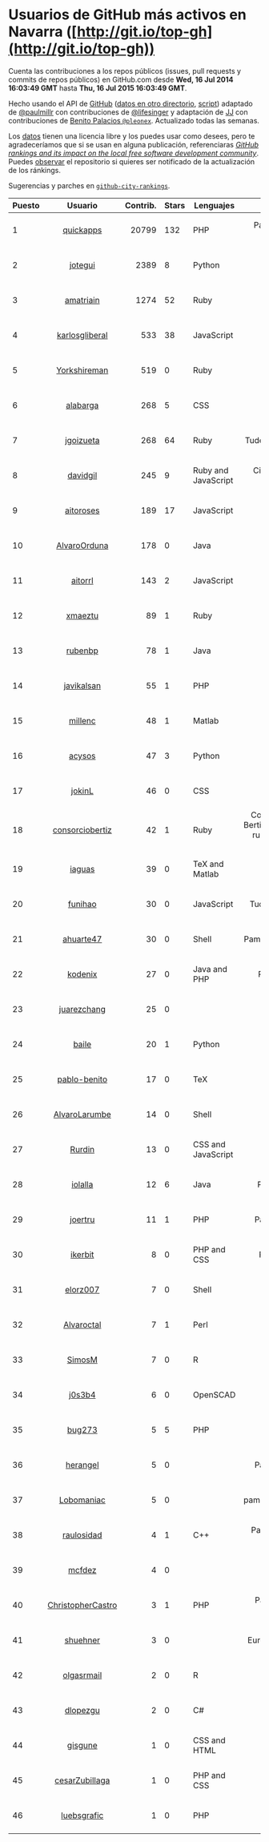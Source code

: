 # Usuarios de GitHub más activos en Navarra ([http://git.io/top-gh](http://git.io/top-gh))



  Cuenta las contribuciones a los repos públicos (issues, pull requests y commits de repos públicos) en GitHub.com desde  **Wed, 16 Jul 2014 16:03:49 GMT** hasta **Thu, 16 Jul 2015 16:03:49 GMT**.

  Hecho usando el API de [GitHub](http://github.com) ([datos en otro directorio](https://github.com/JJ/top-github-users-data/tree/master/data), [script](https://github.com/JJ/top-github-users)) adaptado de [@paulmillr](https://github.com/paulmillr) con contribuciones de [@lifesinger](https://github.com/lifesinger) y adaptación de [JJ](http://jj.github.io) con contribuciones de [Benito Palacios `@pleonex`](http://github.com/pleonex). Actualizado todas las semanas.

  Los [datos](https://github.com/JJ/top-github-users-data/tree/master/data) tienen una licencia libre y los puedes usar como desees, pero te agradeceríamos que si se usan en alguna publicación, referenciaras [*GitHub rankings and its impact on the local free software development community*](https://thewinnower.com/papers/github-rankings-and-its-impact-on-the-local-free-software-development-community). Puedes [observar](https://github.com/JJ/top-github-users-data/subscription) el repositorio si quieres ser notificado de la actualización de los ránkings. 

  Sugerencias y parches en [`github-city-rankings`](http://github.com/JJ/github-city-rankings). 


| Puesto   |  Usuario  |Contrib.| Stars | Lenguajes   |      Lugar      |  Avatar  |
|----------|:---------:|-------:|-------|-------------|:---------------:|----------|
| 1 | [quickapps](https://github.com/quickapps) | 20799 | 132 | PHP | Pamplona, Navarra - Spain | <img src='https://avatars3.githubusercontent.com/u/1129842?v=3&s=64' width="64" title='QuickApps'> |
| 2 | [jotegui](https://github.com/jotegui) | 2389 | 8 | Python | Pamplona, Spain | <img src='https://avatars0.githubusercontent.com/u/642210?v=3&s=64' width="64" title='Javier Otegui'> |
| 3 | [amatriain](https://github.com/amatriain) | 1274 | 52 | Ruby | Pamplona | <img src='https://avatars3.githubusercontent.com/u/1439986?v=3&s=64' width="64" title='Alfredo Amatriain'> |
| 4 | [karlosgliberal](https://github.com/karlosgliberal) | 533 | 38 | JavaScript | pamplona/iruña | <img src='https://avatars3.githubusercontent.com/u/200922?v=3&s=64' width="64" title='karlos g liberal'> |
| 5 | [Yorkshireman](https://github.com/Yorkshireman) | 519 | 0 | Ruby | Pamplona, Spain | <img src='https://avatars0.githubusercontent.com/u/8686588?v=3&s=64' width="64" title='Andrew Stelmach'> |
| 6 | [alabarga](https://github.com/alabarga) | 268 | 5 | CSS | Pamplona, Spain | <img src='https://avatars0.githubusercontent.com/u/166339?v=3&s=64' width="64" title='Alberto Labarga'> |
| 7 | [jgoizueta](https://github.com/jgoizueta) | 268 | 64 | Ruby | Tudela (Navarra) - SPAIN | <img src='https://avatars3.githubusercontent.com/u/5909?v=3&s=64' width="64" title='Javier Goizueta'> |
| 8 | [davidgil](https://github.com/davidgil) | 245 | 9 | Ruby and JavaScript | Cintruenigo, Navarra, Spain | <img src='https://avatars1.githubusercontent.com/u/1498740?v=3&s=64' width="64" title='David Gil'> |
| 9 | [aitoroses](https://github.com/aitoroses) | 189 | 17 | JavaScript | Pamplona, Spain | <img src='https://avatars0.githubusercontent.com/u/1699368?v=3&s=64' width="64" title='Aitor Oses'> |
| 10 | [AlvaroOrduna](https://github.com/AlvaroOrduna) | 178 | 0 | Java | Pamplona | <img src='https://avatars3.githubusercontent.com/u/4264243?v=3&s=64' width="64" title='Álvaro Orduna León'> |
| 11 | [aitorrl](https://github.com/aitorrl) | 143 | 2 | JavaScript | Pamplona / Iruña | <img src='https://avatars1.githubusercontent.com/u/369424?v=3&s=64' width="64" title='Aitor Resano'> |
| 12 | [xmaeztu](https://github.com/xmaeztu) | 89 | 1 | Ruby | Iruñea, Nafarroa | <img src='https://avatars3.githubusercontent.com/u/703490?v=3&s=64' width="64" title='Xabier Maeztu'> |
| 13 | [rubenbp](https://github.com/rubenbp) | 78 | 1 | Java | Pamplona | <img src='https://avatars3.githubusercontent.com/u/570775?v=3&s=64' width="64" title='Rubén Bernárdez'> |
| 14 | [javikalsan](https://github.com/javikalsan) | 55 | 1 | PHP | Nafarroa | <img src='https://avatars2.githubusercontent.com/u/1070397?v=3&s=64' width="64" title='javikalsan'> |
| 15 | [millenc](https://github.com/millenc) | 48 | 1 | Matlab | Pamplona, Spain | <img src='https://avatars3.githubusercontent.com/u/7861428?v=3&s=64' width="64" title='Mikel Pintor'> |
| 16 | [acysos](https://github.com/acysos) | 47 | 3 | Python | Pamplona | <img src='https://avatars0.githubusercontent.com/u/1657112?v=3&s=64' width="64" title='Odoo - OpenERP - Acysos S.L.'> |
| 17 | [jokinL](https://github.com/jokinL) | 46 | 0 | CSS | Pamplona | <img src='https://avatars3.githubusercontent.com/u/8535960?v=3&s=64' width="64" title='Jokin L.'> |
| 18 | [consorciobertiz](https://github.com/consorciobertiz) | 42 | 1 | Ruby | Consorcio Turistico de Bertiz - Centro de turismo rural - 31720 Oieregi (Navarra) | <img src='https://avatars1.githubusercontent.com/u/5484336?v=3&s=64' width="64" title='Consorcio Bertiz'> |
| 19 | [iaguas](https://github.com/iaguas) | 39 | 0 | TeX and Matlab | Pamplona | <img src='https://avatars3.githubusercontent.com/u/4259550?v=3&s=64' width="64" title='Iñigo Aguas'> |
| 20 | [funihao](https://github.com/funihao) | 30 | 0 | JavaScript | Tudela (Navarra) Spain | <img src='https://avatars3.githubusercontent.com/u/9009902?v=3&s=64' width="64" title='José Jesús Palacios'> |
| 21 | [ahuarte47](https://github.com/ahuarte47) | 30 | 0 | Shell | Pamplona/Iruña - Navarra | <img src='https://avatars0.githubusercontent.com/u/5576272?v=3&s=64' width="64" title='Alvaro Huarte'> |
| 22 | [kodenix](https://github.com/kodenix) | 27 | 0 | Java and PHP | Pamplona/Navarra | <img src='https://avatars3.githubusercontent.com/u/9369074?v=3&s=64' width="64" title='Alberto Morales'> |
| 23 | [juarezchang](https://github.com/juarezchang) | 25 | 0 |  | Pamplona, Spain | <img src='https://avatars2.githubusercontent.com/u/10869392?v=3&s=64' width="64" title='Andrés Juárez Chang'> |
| 24 | [baile](https://github.com/baile) | 20 | 1 | Python | Pamplona | <img src='https://avatars0.githubusercontent.com/u/4908845?v=3&s=64' width="64" title='Jon Legarrea Oteiza'> |
| 25 | [pablo-benito](https://github.com/pablo-benito) | 17 | 0 | TeX | Pamplona, Spain | <img src='https://avatars3.githubusercontent.com/u/12297597?v=3&s=64' width="64" title='Pablo Benito'> |
| 26 | [AlvaroLarumbe](https://github.com/AlvaroLarumbe) | 14 | 0 | Shell | Pamplona | <img src='https://avatars2.githubusercontent.com/u/4255881?v=3&s=64' width="64" title='Álvaro Larumbe'> |
| 27 | [Rurdin](https://github.com/Rurdin) | 13 | 0 | CSS and JavaScript | Pamplona | <img src='https://avatars3.githubusercontent.com/u/6283128?v=3&s=64' width="64" title='Richar'> |
| 28 | [iolalla](https://github.com/iolalla) | 12 | 6 | Java | Pamplona, Navarra | <img src='https://avatars1.githubusercontent.com/u/308066?v=3&s=64' width="64" title='Israel Olalla'> |
| 29 | [joertru](https://github.com/joertru) | 11 | 1 | PHP | Pamplona, Colombia | <img src='https://avatars0.githubusercontent.com/u/1019825?v=3&s=64' width="64" title='Jorge Erickson Trujillo'> |
| 30 | [ikerbit](https://github.com/ikerbit) | 8 | 0 | PHP and CSS | Pamplona / Iruñea | <img src='https://avatars1.githubusercontent.com/u/10534784?v=3&s=64' width="64" title='Iker Zazpe'> |
| 31 | [elorz007](https://github.com/elorz007) | 7 | 0 | Shell | Pamplona | <img src='https://avatars0.githubusercontent.com/u/3601038?v=3&s=64' width="64" title='Mikel Elorz'> |
| 32 | [Alvaroctal](https://github.com/Alvaroctal) | 7 | 1 | Perl | Pamplona | <img src='https://avatars3.githubusercontent.com/u/4562922?v=3&s=64' width="64" title='Alvaro Octal'> |
| 33 | [SimosM](https://github.com/SimosM) | 7 | 0 | R | Pamplona, Spain | <img src='https://avatars1.githubusercontent.com/u/10856515?v=3&s=64' width="64" title='Simos M.'> |
| 34 | [j0s3b4](https://github.com/j0s3b4) | 6 | 0 | OpenSCAD | iruña | <img src='https://avatars3.githubusercontent.com/u/3213016?v=3&s=64' width="64" title='j0s3b4'> |
| 35 | [bug273](https://github.com/bug273) | 5 | 5 | PHP | Iruñea Nafarroa | <img src='https://avatars3.githubusercontent.com/u/370630?v=3&s=64' width="64" title='Bug273'> |
| 36 | [herangel](https://github.com/herangel) | 5 | 0 |  | Pamplona, Colombia | <img src='https://avatars0.githubusercontent.com/u/3474826?v=3&s=64' width="64" title='Heriberto Rangel'> |
| 37 | [Lobomaniac](https://github.com/Lobomaniac) | 5 | 0 |  | pamplona/navarra/españa | <img src='https://avatars1.githubusercontent.com/u/8239754?v=3&s=64' width="64" title='pedro'> |
| 38 | [raulosidad](https://github.com/raulosidad) | 4 | 1 | C++ | Pamplona - Navarra - Spain | <img src='https://avatars2.githubusercontent.com/u/5192894?v=3&s=64' width="64" title='Raúl Argüelles'> |
| 39 | [mcfdez](https://github.com/mcfdez) | 4 | 0 |  | Pamplona | <img src='https://avatars2.githubusercontent.com/u/8833955?v=3&s=64' width="64" title='Marc Fernandez'> |
| 40 | [ChristopherCastro](https://github.com/ChristopherCastro) | 3 | 1 | PHP | Pamplona Navarra - Spain | <img src='https://avatars3.githubusercontent.com/u/749463?v=3&s=64' width="64" title='Christopher Castro'> |
| 41 | [shuehner](https://github.com/shuehner) | 3 | 0 |  | Europe/Spain/Pamplona | <img src='https://avatars3.githubusercontent.com/u/7860948?v=3&s=64' width="64" title='Stefan Hühner'> |
| 42 | [olgasrmail](https://github.com/olgasrmail) | 2 | 0 | R | Pamplona, Spain | <img src='https://avatars2.githubusercontent.com/u/12249295?v=3&s=64' width="64" title='Olga'> |
| 43 | [dlopezgu](https://github.com/dlopezgu) | 2 | 0 | C# | Pamplona | <img src='https://avatars2.githubusercontent.com/u/2158263?v=3&s=64' width="64" title='David'> |
| 44 | [gisgune](https://github.com/gisgune) | 1 | 0 | CSS and HTML | Nafarroa | <img src='https://avatars1.githubusercontent.com/u/11590188?v=3&s=64' width="64" title=''> |
| 45 | [cesarZubillaga](https://github.com/cesarZubillaga) | 1 | 0 | PHP and CSS | Pamplona | <img src='https://avatars2.githubusercontent.com/u/4540547?v=3&s=64' width="64" title='cesar'> |
| 46 | [luebsgrafic](https://github.com/luebsgrafic) | 1 | 0 | PHP | Pamplona | <img src='https://avatars0.githubusercontent.com/u/1290422?v=3&s=64' width="64" title='Luebsgrafic'> |
